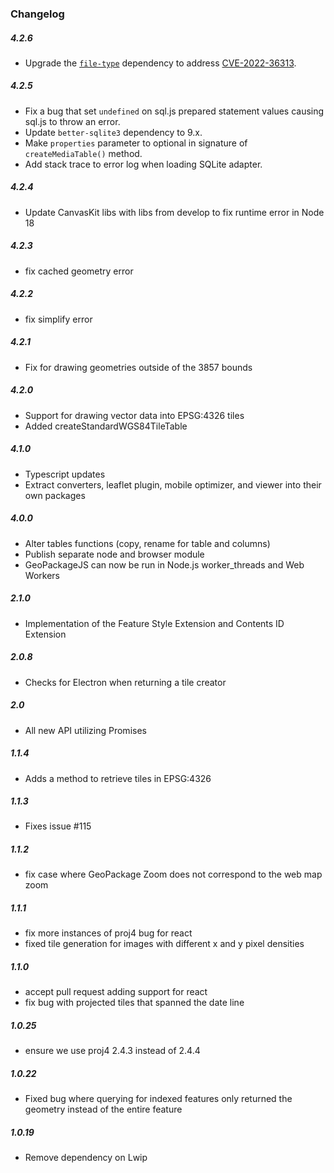 ### Changelog

##### 4.2.6

- Upgrade the [`file-type`](https://www.npmjs.com/package/file-type) dependency to address [CVE-2022-36313](https://cve.mitre.org/cgi-bin/cvename.cgi?name=CVE-2022-36313).

##### 4.2.5

- Fix a bug that set `undefined` on sql.js prepared statement values causing sql.js to throw an error.
- Update `better-sqlite3` dependency to 9.x.
- Make `properties` parameter to optional in signature of `createMediaTable()` method.
- Add stack trace to error log when loading SQLite adapter.

##### 4.2.4

- Update CanvasKit libs with libs from develop to fix runtime error in Node 18

##### 4.2.3

- fix cached geometry error

##### 4.2.2

- fix simplify error

##### 4.2.1

- Fix for drawing geometries outside of the 3857 bounds

##### 4.2.0

- Support for drawing vector data into EPSG:4326 tiles
- Added createStandardWGS84TileTable

##### 4.1.0

- Typescript updates
- Extract converters, leaflet plugin, mobile optimizer, and viewer into their own packages

##### 4.0.0

- Alter tables functions (copy, rename for table and columns)
- Publish separate node and browser module
- GeoPackageJS can now be run in Node.js worker_threads and Web Workers

##### 2.1.0

- Implementation of the Feature Style Extension and Contents ID Extension

##### 2.0.8

- Checks for Electron when returning a tile creator

##### 2.0

- All new API utilizing Promises

##### 1.1.4

- Adds a method to retrieve tiles in EPSG:4326

##### 1.1.3

- Fixes issue #115

##### 1.1.2

- fix case where GeoPackage Zoom does not correspond to the web map zoom

##### 1.1.1

- fix more instances of proj4 bug for react
- fixed tile generation for images with different x and y pixel densities

##### 1.1.0

- accept pull request adding support for react
- fix bug with projected tiles that spanned the date line

##### 1.0.25

- ensure we use proj4 2.4.3 instead of 2.4.4

##### 1.0.22

- Fixed bug where querying for indexed features only returned the geometry instead of the entire feature

##### 1.0.19

- Remove dependency on Lwip